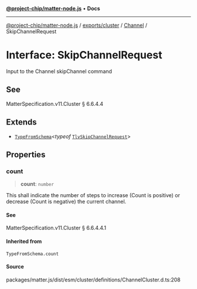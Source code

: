 [**@project-chip/matter-node.js**](../../../../../README.md) • **Docs**

***

[@project-chip/matter-node.js](../../../../../modules.md) / [exports/cluster](../../../README.md) / [Channel](../README.md) / SkipChannelRequest

# Interface: SkipChannelRequest

Input to the Channel skipChannel command

## See

MatterSpecification.v11.Cluster § 6.6.4.4

## Extends

- [`TypeFromSchema`](../../../../tlv/README.md#typefromschemas)\<*typeof* [`TlvSkipChannelRequest`](../README.md#tlvskipchannelrequest)\>

## Properties

### count

> **count**: `number`

This shall indicate the number of steps to increase (Count is positive) or decrease (Count is negative) the
current channel.

#### See

MatterSpecification.v11.Cluster § 6.6.4.4.1

#### Inherited from

`TypeFromSchema.count`

#### Source

packages/matter.js/dist/esm/cluster/definitions/ChannelCluster.d.ts:208

